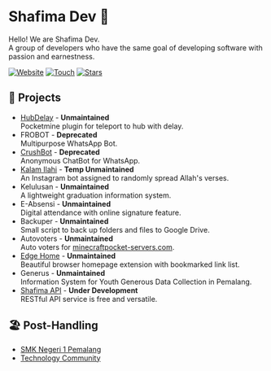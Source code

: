 # Shafima Dev :rocket:

Hello! We are Shafima Dev.<br/>
A group of developers who have the same goal of developing software with passion and earnestness.

[![Website](https://img.shields.io/website?label=Website&logo=google-chrome&style=flat-square&down_color=lightgrey&down_message=Down&up_color=blue&up_message=Up&url=https%3A%2F%2Fsdev.web.id)](https://sdev.web.id)
[![Touch](https://img.shields.io/badge/Touch-%23c71610.svg?&style=flat-square&logo=gmail&logoColor=white)](mailto:touch@sdev.web.id)
[![Stars](https://img.shields.io/github/stars/sProDev?label=Stars&logo=github&style=flat-square)](https://github.com/sProDev)

## :construction: Projects

- [HubDelay](https://github.com/sProDev/HubDelay) - **Unmaintained**<br/>
  Pocketmine plugin for teleport to hub with delay.
- FROBOT - **Deprecated**<br/>
  Multipurpose WhatsApp Bot.
- [CrushBot](https://github.com/sProDev/CrushBot) - **Deprecated**<br/>
  Anonymous ChatBot for WhatsApp.
- [Kalam Ilahi](https://www.instagram.com/kalam.ilahi_) - **Temp Unmaintained**<br/>
  An Instagram bot assigned to randomly spread Allah's verses.
- Kelulusan - **Unmaintained**<br/>
  A lightweight graduation information system.
- E-Absensi - **Unmaintained**<br/>
  Digital attendance with online signature feature.
- Backuper - **Unmaintained**<br/>
  Small script to back up folders and files to Google Drive.
- Autovoters - **Unmaintained**<br/>
  Auto voters for [minecraftpocket-servers.com](https://minecraftpocket-servers.com).
- [Edge Home](https://github.com/sProDev/edge-home) - **Unmaintained**<br/>
  Beautiful browser homepage extension with bookmarked link list.
- Generus - **Unmaintained**<br/>
  Information System for Youth Generous Data Collection in Pemalang.
- [Shafima API](https://docs.sdev.web.id) - **Under Development**<br/>
  RESTful API service is free and versatile.

## :beach_umbrella: Post-Handling

- [SMK Negeri 1 Pemalang](https://github.com/smkn1pml)
- [Technology Community](https://github.com/tecopro)

